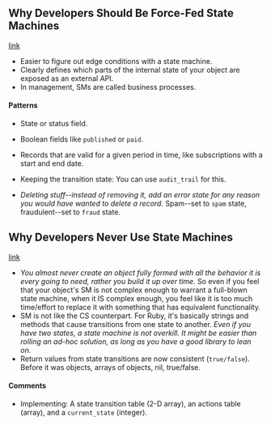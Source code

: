 ## Why Developers Should Be Force-Fed State Machines
[link](https://engineering.shopify.com/17488160-why-developers-should-be-force-fed-state-machines)

- Easier to figure out edge conditions with a state machine.
- Clearly defines which parts of the internal state of your object are exposed as an external API.
- In management, SMs are called business processes.

#### Patterns

- State or status field.
- Boolean fields like `published` or `paid`.
- Records that are valid for a given period in time, like subscriptions with a start and end date.

- Keeping the transition state: You can use `audit_trail` for this.
- *Deleting stuff--instead of removing it, add an error state for any reason you would have wanted to delete a record.* Spam--set to `spam` state, fraudulent--set to `fraud` state.

## Why Developers Never Use State Machines
[link](http://www.skorks.com/2011/09/why-developers-never-use-state-machines/)

- *You almost never create an object fully formed with all the behavior it is every going to need, rather you build it up over time.* So even if you feel that your object's SM is not complex enough to warrant a full-blown state machine, when it IS complex enough, you feel like it is too much time/effort to replace it with something that has equivalent functionality.
- SM is not like the CS counterpart. For Ruby, it's basically strings and methods that cause transitions from one state to another. *Even if you have two states, a state machine is not overkill. It might be easier than rolling an ad-hoc solution, as long as you have a good library to lean on.*
- Return values from state transitions are now consistent (`true/false`). Before it was objects, arrays of objects, nil, true/false.

#### Comments

- Implementing: A state transition table (2-D array), an actions table (array), and a `current_state` (integer).
